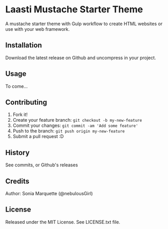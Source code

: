 # Laasti Mustache Starter Theme

A mustache starter theme with Gulp workflow to create HTML websites or use with your web framework.

## Installation

Download the latest release on Github and uncompress in your project.

## Usage

To come...

## Contributing

1. Fork it!
2. Create your feature branch: `git checkout -b my-new-feature`
3. Commit your changes: `git commit -am 'Add some feature'`
4. Push to the branch: `git push origin my-new-feature`
5. Submit a pull request :D

## History

See commits, or Github's releases

## Credits

Author: Sonia Marquette (@nebulousGirl)

## License

Released under the MIT License. See LICENSE.txt file.




